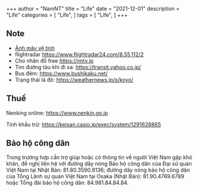 
+++
author = "NamNT"
title = "Life"
date = "2021-12-01"
description = "Life"
categories = [
    "Life",
]
tags = [
    "Life",
]
+++

## Note
* [Ảnh mây vệ tinh](https://earth.nullschool.net/jp/#current/wind/surface/level/orthographic=-225.90,34.80,1517/loc=133.027,34.330)
* flightradar https://www.flightradar24.com/8.55,112/2
* Cho nhân đồ free https://jmty.jp
* Tìm đường tàu khi đi xa: https://transit.yahoo.co.jp/
* Bus đêm: https://www.bushikaku.net/
* Trạng thái lá đỏ:  https://weathernews.jp/s/koyo/


## Thuế
Nenking online: https://www.nenkin.go.jp

Tính khấu trừ: https://keisan.casio.jp/exec/system/1291628865

## Bảo hộ công dân
Trong trường hợp cần trợ giúp hoặc có thông tin về người Việt Nam gặp khó khăn, đề nghị liên hệ với đường dây nóng Bảo hộ công dân của Đại sứ quán Việt Nam tại Nhật Bản: 81.80.3590.9136; đường dây nóng bảo hộ công dân của Tổng Lãnh sự quán Việt Nam tại Osaka (Nhật Bản): 81.90.4769.6789 hoặc Tổng đài bảo hộ công dân: 84.981.84.84.84.
